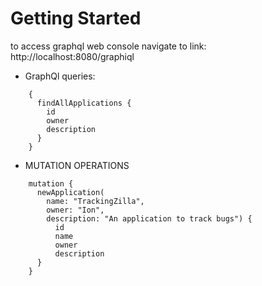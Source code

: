 # Getting Started
to access graphql web console navigate to link:
http://localhost:8080/graphiql

* GraphQl queries:
 ```
     {
       findAllApplications {
         id
         owner
         description
       }
     }
 ```
 * MUTATION OPERATIONS
 ```
     mutation {
       newApplication(
         name: "TrackingZilla",
         owner: "Ion",
         description: "An application to track bugs") {
           id
           name
           owner
           description     
       }
     }
```
